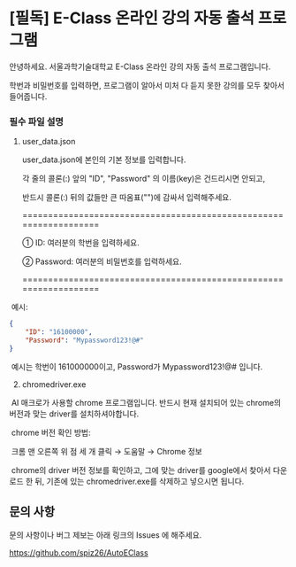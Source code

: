 # [필독] E-Class 온라인 강의 자동 출석 프로그램

안녕하세요. 서울과학기술대학교 E-Class 온라인 강의 자동 출석 프로그램입니다.

학번과 비밀번호를 입력하면, 프로그램이 알아서 미처 다 듣지 못한 강의를 모두 찾아서 들어줍니다.



### 필수 파일 설명

1. user_data.json

   user_data.json에 본인의 기본 정보를 입력합니다. 

   각 줄의 콜론(:) 앞의 "ID", "Password" 의 이름(key)은 건드리시면 안되고,

   반드시 콜론(:) 뒤의 값들만 큰 따옴표("")에 감싸서 입력해주세요.

   ==================================================================

   ① ID: 여러분의 학번을 입력하세요.

   ② Password: 여러분의 비밀번호를 입력하세요.

   ==================================================================

​		예시: 

```json
{
    "ID": "16100000",
    "Password": "Mypassword123!@#"
}
```

​		예시는 학번이 161000000이고, Password가 Mypassword123!@# 입니다.



2. chromedriver.exe

​		AI 매크로가 사용할 chrome 프로그램입니다. 반드시 현재 설치되어 있는 chrome의 버전과 맞는 driver를 설치하셔야합니다. 

​		chrome 버전 확인 방법:

​		크롬 맨 오른쪽 위 점 세 개 클릭 &rarr; 도움말 &rarr; Chrome 정보

​		chrome의 driver 버전 정보를 확인하고, 그에 맞는 driver를 google에서 찾아서 다운로드 한 뒤, 기존에 있는 chromedriver.exe를 삭제하고 넣으시면 됩니다.



## 문의 사항

문의 사항이나 버그 제보는 아래 링크의 Issues 에 해주세요.

https://github.com/spiz26/AutoEClass
